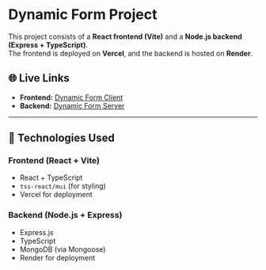 # Dynamic Form Project

This project consists of a **React frontend (Vite)** and a **Node.js backend (Express + TypeScript)**.  
The frontend is deployed on **Vercel**, and the backend is hosted on **Render**.

## 🌐 Live Links
- **Frontend:** [Dynamic Form Client](https://dynamic-form-client.vercel.app/)
- **Backend:** [Dynamic Form Server](https://dynamic-form-server.onrender.com/)

---

## 🚀 Technologies Used
### **Frontend (React + Vite)**
- React + TypeScript
- `tss-react/mui` (for styling)
- Vercel for deployment

### **Backend (Node.js + Express)**
- Express.js
- TypeScript
- MongoDB (via Mongoose)
- Render for deployment
